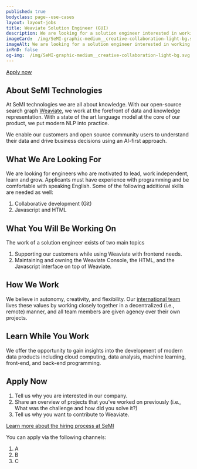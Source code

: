 ```yaml
---
published: true
bodyclass: page--use-cases
layout: layout-jobs
title: Weaviate Solution Engineer (GUI)
description: We are looking for a solution engineer interested in working with customers and frontends.
imageCard:  /img/SeMI-graphic-medium__creative-collaboration-light-bg.svg
imageAlt: We are looking for a solution engineer interested in working with customers and frontends.
inRnD: false
og-img:  /img/SeMI-graphic-medium__creative-collaboration-light-bg.svg
---
```


<a class="card__button button" title="Apply now" href="#apply-now">Apply now</a>

## About SeMI Technologies

At SeMI technologies we are all about knowledge. With our open-source search graph [Weaviate](/products/weaviate/), we work at the forefront of data and knowledge representation. With a state of the art language model at the core of our product, we put modern NLP into practice.

We enable our customers and open source community users to understand their data and drive business decisions using an AI-first approach.

## What We Are Looking For

We are looking for engineers who are motivated to lead, work independent, learn and grow. Applicants must have experience with programming and be comfortable with speaking English. Some of the following additional skills are needed as well:

1. Collaborative development (Git)
2. Javascript and HTML

## What You Will Be Working On

The work of a solution engineer exists of two main topics

1. Supporting our customers while using Weaviate with frontend needs.
2. Maintaining and owning the Weaviate Console, the HTML, and the Javascript interface on top of Weaviate.

## How We Work

We believe in autonomy, creativity, and flexibility. Our [international team](/about/) lives these values by working closely together in a decentralized (i.e., remote) manner, and all team members are given agency over their own projects.

## Learn While You Work

We offer the opportunity to gain insights into the development of modern data products including cloud computing, data analysis, machine learning, front-end, and back-end programming.

## Apply Now

1. Tell us why you are interested in our company.
2. Share an overview of projects that you've worked on previously (i.e., What was the challenge and how did you solve it?)
3. Tell us why you want to contribute to Weaviate.

[Learn more about the hiring process at SeMI](/playbook/hr-how-we-hire.html)

You can apply via the following channels:

1. A
2. B
3. C
